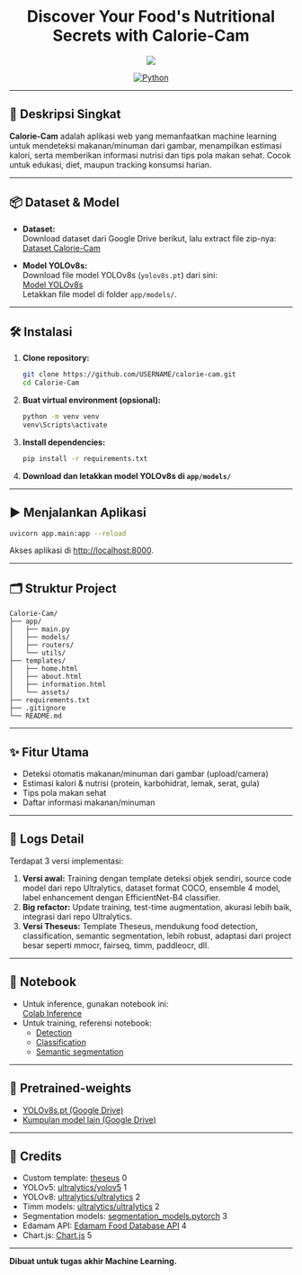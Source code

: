 <h1 align="center"> Discover Your Food's Nutritional Secrets with Calorie-Cam </h1>

<p align="center">
  <a><img src="https://images.unsplash.com/photo-1490645935967-10de6ba17061?ixlib=rb-4.0.3&ixid=M3wxMjA3fDB8MHxwaG90by1wYWdlfHx8fGVufDB8fHx8fA%3D%3D&auto=format&fit=crop&w=800&q=80"></a>
  <br>
</p>

<p align="center">
  <a href="https://www.python.org/"><img src="https://img.shields.io/badge/Made%20with-Python-1f425f.svg" alt="Python" /></a>
</p>

---

## 🚀 Deskripsi Singkat

**Calorie-Cam** adalah aplikasi web yang memanfaatkan machine learning untuk mendeteksi makanan/minuman dari gambar, menampilkan estimasi kalori, serta memberikan informasi nutrisi dan tips pola makan sehat. Cocok untuk edukasi, diet, maupun tracking konsumsi harian.

---

## 📦 Dataset & Model

- **Dataset:**  
  Download dataset dari Google Drive berikut, lalu extract file zip-nya:  
  [Dataset Calorie-Cam](https://drive.google.com/drive/folders/1Z43ouoE8ZcFG0lflYQWT6riagTQ2ozlJ?usp=sharing)

- **Model YOLOv8s:**  
  Download file model YOLOv8s (`yolov8s.pt`) dari sini:  
  [Model YOLOv8s](https://drive.google.com/drive/folders/1o_YBf35rMEGAwW9R-FhN_ZuG0BQBSBBA)  
  Letakkan file model di folder `app/models/`.

---

## 🛠️ Instalasi

1. **Clone repository:**
   ```bash
   git clone https://github.com/USERNAME/calorie-cam.git
   cd Calorie-Cam
   ```

2. **Buat virtual environment (opsional):**
   ```bash
   python -m venv venv
   venv\Scripts\activate
   ```

3. **Install dependencies:**
   ```bash
   pip install -r requirements.txt
   ```

4. **Download dan letakkan model YOLOv8s di `app/models/`**


---

## ▶️ Menjalankan Aplikasi

```bash
uvicorn app.main:app --reload
```
Akses aplikasi di [http://localhost:8000](http://localhost:8000).

---

## 🗂️ Struktur Project

```
Calorie-Cam/
├── app/
│   ├── main.py
│   ├── models/
│   ├── routers/
│   └── utils/
├── templates/
│   ├── home.html
│   ├── about.html
│   ├── information.html
│   └── assets/
├── requirements.txt
├── .gitignore
└── README.md
```

---

## ✨ Fitur Utama

- Deteksi otomatis makanan/minuman dari gambar (upload/camera)
- Estimasi kalori & nutrisi (protein, karbohidrat, lemak, serat, gula)
- Tips pola makan sehat
- Daftar informasi makanan/minuman

---

## 🌟 Logs Detail

Terdapat 3 versi implementasi:
1. **Versi awal:** Training dengan template deteksi objek sendiri, source code model dari repo Ultralytics, dataset format COCO, ensemble 4 model, label enhancement dengan EfficientNet-B4 classifier.
2. **Big refactor:** Update training, test-time augmentation, akurasi lebih baik, integrasi dari repo Ultralytics.
3. **Versi Theseus:** Template Theseus, mendukung food detection, classification, semantic segmentation, lebih robust, adaptasi dari project besar seperti mmocr, fairseq, timm, paddleocr, dll.

---

## 📔 Notebook

- Untuk inference, gunakan notebook ini:  
  [Colab Inference](https://colab.research.google.com/drive/1X06Y-HSPeHbEWtsXpyal8R1PliiVvpJq?usp=sharing)
- Untuk training, referensi notebook:  
  - [Detection](https://drive.google.com/file/d/1SywGfyfj3SVrE7VAAl3CshB9s3o8WRXL/view?usp=sharing)
  - [Classification](https://colab.research.google.com/drive/11VzRR8NmJyZGJ-3obkuV0zZAlYAPhCY1?usp=sharing)
  - [Semantic segmentation](https://colab.research.google.com/drive/16xe6WL5mAAmpm-ab0xo1LONV3tAtI-4O?usp=sharing)

---

## 🥇 Pretrained-weights

- [YOLOv8s.pt (Google Drive)](https://drive.google.com/drive/folders/1o_YBf35rMEGAwW9R-FhN_ZuG0BQBSBBA?usp=sharing)
- [Kumpulan model lain (Google Drive)](https://drive.google.com/drive/folders/15PlXWkFheuBxJOYkwm9iS_aZCcr8L0A7?usp=sharing)

---

## 📙 Credits

- Custom template: [theseus](https://github.com/kaylode/theseus) <mcreference link="https://github.com/kaylode/theseus" index="0">0</mcreference>
- YOLOv5: [ultralytics/yolov5](https://github.com/ultralytics/yolov5) <mcreference link="https://github.com/ultralytics/yolov5" index="1">1</mcreference>
- YOLOv8: [ultralytics/ultralytics](https://github.com/ultralytics/ultralytics) <mcreference link="https://github.com/ultralytics/ultralytics" index="2">2</mcreference>
- Timm models: [ultralytics/ultralytics](https://github.com/ultralytics/ultralytics) <mcreference link="https://github.com/ultralytics/ultralytics" index="2">2</mcreference>
- Segmentation models: [segmentation_models.pytorch](https://github.com/qubvel/segmentation_models.pytorch) <mcreference link="https://github.com/qubvel/segmentation_models.pytorch" index="3">3</mcreference>
- Edamam API: [Edamam Food Database API](https://developer.edamam.com/food-database-api-docs) <mcreference link="https://developer.edamam.com/food-database-api-docs" index="4">4</mcreference>
- Chart.js: [Chart.js](https://github.com/chartjs/Chart.js) <mcreference link="https://github.com/chartjs/Chart.js" index="5">5</mcreference>

---

**Dibuat untuk tugas akhir Machine Learning.**
